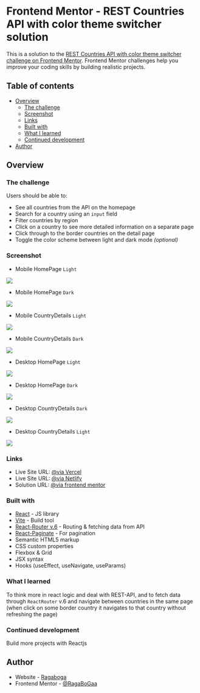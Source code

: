 # Frontend Mentor - REST Countries API with color theme switcher solution

This is a solution to the [REST Countries API with color theme switcher challenge on Frontend Mentor](https://www.frontendmentor.io/challenges/rest-countries-api-with-color-theme-switcher-5cacc469fec04111f7b848ca). Frontend Mentor challenges help you improve your coding skills by building realistic projects.

## Table of contents

- [Overview](#overview)
  - [The challenge](#the-challenge)
  - [Screenshot](#screenshot)
  - [Links](#links)
  - [Built with](#built-with)
  - [What I learned](#what-i-learned)
  - [Continued development](#continued-development)
- [Author](#author)

## Overview

### The challenge

Users should be able to:

- See all countries from the API on the homepage
- Search for a country using an `input` field
- Filter countries by region
- Click on a country to see more detailed information on a separate page
- Click through to the border countries on the detail page
- Toggle the color scheme between light and dark mode _(optional)_

### Screenshot

- Mobile HomePage `Light`

![](./mobile-light-main.png)

- Mobile HomePage `Dark`

![](./mobile-dark-main.png)

- Mobile CountryDetails `Light`

![](./mobile-light-details.png)

- Mobile CountryDetails `Dark`

![](./mobile-dark-details.png)

- Desktop HomePage `Light`

![](./desktop-light-main.png)

- Desktop HomePage `Dark`

![](./desktop-dark-main.png)

- Desktop CountryDetails `Dark`

![](./desktop-dark-details.png)

- Desktop CountryDetails `Light`

![](./desktop-light-details.png)

### Links

- Live Site URL: [@via Vercel](https://api-restcountries.vercel.app/)
- Live Site URL: [@via Netlify](https://api-restcountries.netlify.app/)
- Solution URL: [@via frontend mentor](https://www.frontendmentor.io/challenges/rest-countries-api-with-color-theme-switcher-5cacc469fec04111f7b848ca/hub)

### Built with

- [React](https://reactjs.org/) - JS library
- [Vite](https://vitejs.dev/) - Build tool
- [React-Router v.6](https://reactrouter.com/en/main) - Routing & fetching data from API
- [React-Paginate](https://www.npmjs.com/package/react-paginate) - For pagination
- Semantic HTML5 markup
- CSS custom properties
- Flexbox & Grid
- JSX syntax
- Hooks (useEffect, useNavigate, useParams)

### What I learned

To think more in react logic and deal with REST-API, and to fetch data through `ReactRouter` v.6 and navigate between countries in the same page (when click on some border country it navigates to that country without refreshing the page)

### Continued development

Build more projects with Reactjs

## Author

- Website - [Ragaboga](https://github.com/RagaBoGaa)
- Frontend Mentor - [@RagaBoGaa](https://www.frontendmentor.io/profile/RagaBoGaa)

